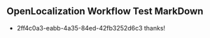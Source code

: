 ## OpenLocalization Workflow Test MarkDown
* 2ff4c0a3-eabb-4a35-84ed-42fb3252d6c3 thanks!

<!--HONumber=Jul16_HO5-->


